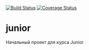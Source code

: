 [![Build Status](https://travis-ci.org/peterarsentev/junior.svg?branch=master)](https://travis-ci.org/peterarsentev/junior)
[![Coverage Status](https://codecov.io/gh/peterarsentev/junior/branch/master/graph/badge.svg)](https://codecov.io/gh/peterarsentev/junior)

# junior
Начальный проект для курса Junior
